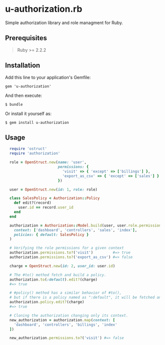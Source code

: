 # u-authorization.rb

Simple authorization library and role managment for Ruby.

## Prerequisites

> Ruby >= 2.2.2

## Installation

Add this line to your application's Gemfile:
```
gem 'u-authorization'
```

And then execute:
```
$ bundle
```

Or install it yourself as:
```
$ gem install u-authorization
```

## Usage

```ruby
  require 'ostruct'
  require 'authorization'

  role = OpenStruct.new(name: 'user',
                        permissions: {
                          'visit' => { 'except' => ['billings'] },
                          'export_as_csv' => { 'except' => ['sales'] }
                        })

  user = OpenStruct.new(id: 1, role: role)

  class SalesPolicy < Authorization::Policy
    def edit?(record)
      user.id == record.user_id
    end
  end

  authorization = Authorization::Model.build(user, user.role.permissions,
    context: ['dashboard', 'controllers', 'sales', 'index'],
    policies: { default: SalesPolicy }
  )

  # Verifying the role permissions for a given context
  authorization.permissions.to?('visit')         #=> true
  authorization.permissions.to?('export_as_csv') #=> false

  charge = OpenStruct.new(id: 2, user_id: user.id)

  # The #to() method fetch and build a policy.
  authorization.to(:default).edit?(charge)
  #=> true

  # #policy() method has a similar behavior of #to(),
  # but if there is a policy named as ":default", it will be fetched and instantiated by default.
  authorization.policy.edit?(charge)
  #=> true

  # Cloning the authorization changing only its context.
  new_authorization = authorization.map(context: [
    'dashboard', 'controllers', 'billings', 'index'
  ])

  new_authorization.permissions.to?('visit') #=> false
```
